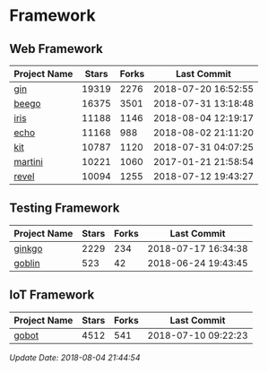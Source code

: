 # Framework

## Web Framework

| Project Name | Stars | Forks | Last Commit |
| ------------ | ----- | ----- | ----------- |
| [gin](https://github.com/gin-gonic/gin) | 19319 | 2276 | 2018-07-20 16:52:55 |
| [beego](https://github.com/astaxie/beego) | 16375 | 3501 | 2018-07-31 13:18:48 |
| [iris](https://github.com/kataras/iris) | 11188 | 1146 | 2018-08-04 12:19:17 |
| [echo](https://github.com/labstack/echo) | 11168 | 988 | 2018-08-02 21:11:20 |
| [kit](https://github.com/go-kit/kit) | 10787 | 1120 | 2018-07-31 04:07:25 |
| [martini](https://github.com/go-martini/martini) | 10221 | 1060 | 2017-01-21 21:58:54 |
| [revel](https://github.com/revel/revel) | 10094 | 1255 | 2018-07-12 19:43:27 |

## Testing Framework

| Project Name | Stars | Forks | Last Commit |
| ------------ | ----- | ----- | ----------- |
| [ginkgo](https://github.com/onsi/ginkgo) | 2229 | 234 | 2018-07-17 16:34:38 |
| [goblin](https://github.com/franela/goblin) | 523 | 42 | 2018-06-24 19:43:45 |

## IoT Framework

| Project Name | Stars | Forks | Last Commit |
| ------------ | ----- | ----- | ----------- |
| [gobot](https://github.com/hybridgroup/gobot) | 4512 | 541 | 2018-07-10 09:22:23 |

*Update Date: 2018-08-04 21:44:54*